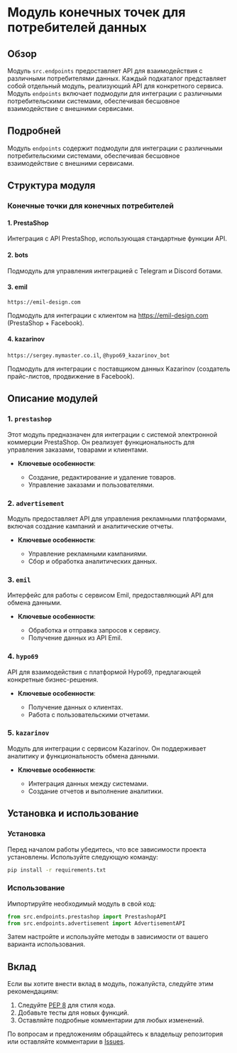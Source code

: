 # Модуль конечных точек для потребителей данных

## Обзор

Модуль `src.endpoints` предоставляет API для взаимодействия с различными потребителями данных. Каждый подкаталог представляет собой отдельный модуль, реализующий API для конкретного сервиса.
Модуль `endpoints` включает подмодули для интеграции с различными потребительскими системами, обеспечивая бесшовное взаимодействие с внешними сервисами.

## Подробней

Модуль `endpoints` содержит подмодули для интеграции с различными потребительскими системами, обеспечивая бесшовное взаимодействие с внешними сервисами.

## Структура модуля

### Конечные точки для конечных потребителей

#### 1. **PrestaShop**

Интеграция с API PrestaShop, использующая стандартные функции API.

#### 2. **bots**

Подмодуль для управления интеграцией с Telegram и Discord ботами.

#### 3. **emil**

`https://emil-design.com`

Подмодуль для интеграции с клиентом на https://emil-design.com (PrestaShop + Facebook).

#### 4. **kazarinov**

`https://sergey.mymaster.co.il`, `@hypo69_kazarinov_bot`

Подмодуль для интеграции с поставщиком данных Kazarinov (создатель прайс-листов, продвижение в Facebook).

## Описание модулей

### 1. `prestashop`

Этот модуль предназначен для интеграции с системой электронной коммерции PrestaShop. Он реализует функциональность для управления заказами, товарами и клиентами.

-   **Ключевые особенности**:

    *   Создание, редактирование и удаление товаров.
    *   Управление заказами и пользователями.

### 2. `advertisement`

Модуль предоставляет API для управления рекламными платформами, включая создание кампаний и аналитические отчеты.

-   **Ключевые особенности**:

    *   Управление рекламными кампаниями.
    *   Сбор и обработка аналитических данных.

### 3. `emil`

Интерфейс для работы с сервисом Emil, предоставляющий API для обмена данными.

-   **Ключевые особенности**:

    *   Обработка и отправка запросов к сервису.
    *   Получение данных из API Emil.

### 4. `hypo69`

API для взаимодействия с платформой Hypo69, предлагающей конкретные бизнес-решения.

-   **Ключевые особенности**:

    *   Получение данных о клиентах.
    *   Работа с пользовательскими отчетами.

### 5. `kazarinov`

Модуль для интеграции с сервисом Kazarinov. Он поддерживает аналитику и функциональность обмена данными.

-   **Ключевые особенности**:

    *   Интеграция данных между системами.
    *   Создание отчетов и выполнение аналитики.

## Установка и использование

### Установка

Перед началом работы убедитесь, что все зависимости проекта установлены. Используйте следующую команду:

```bash
pip install -r requirements.txt
```

### Использование

Импортируйте необходимый модуль в свой код:

```python
from src.endpoints.prestashop import PrestashopAPI
from src.endpoints.advertisement import AdvertisementAPI
```

Затем настройте и используйте методы в зависимости от вашего варианта использования.

## Вклад

Если вы хотите внести вклад в модуль, пожалуйста, следуйте этим рекомендациям:

1.  Следуйте [PEP 8](https://peps.python.org/pep-0008/) для стиля кода.
2.  Добавьте тесты для новых функций.
3.  Оставляйте подробные комментарии для любых изменений.

По вопросам и предложениям обращайтесь к владельцу репозитория или оставляйте комментарии в [Issues](#).